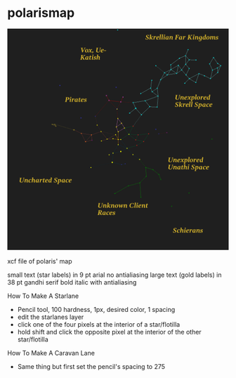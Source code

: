 # polarismap
![current polaris map](https://github.com/elgeonmb/polarismap/blob/main/map.png?raw=true)

xcf file of polaris' map

small text (star labels) in 9 pt arial no antialiasing
large text (gold labels) in 38 pt gandhi serif bold italic with antialiasing

How To Make A Starlane

* Pencil tool, 100 hardness, 1px, desired color, 1 spacing
* edit the starlanes layer
* click one of the four pixels at the interior of a star/flotilla
* hold shift and click the opposite pixel at the interior of the other star/flotilla

How To Make A Caravan Lane

* Same thing but first set the pencil's spacing to 275